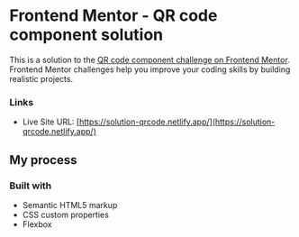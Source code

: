 # Frontend Mentor - QR code component solution

This is a solution to the [QR code component challenge on Frontend Mentor](https://www.frontendmentor.io/challenges/qr-code-component-iux_sIO_H). Frontend Mentor challenges help you improve your coding skills by building realistic projects. 

### Links

- Live Site URL: [https://solution-qrcode.netlify.app/](https://solution-qrcode.netlify.app/)

## My process

### Built with

- Semantic HTML5 markup
- CSS custom properties
- Flexbox